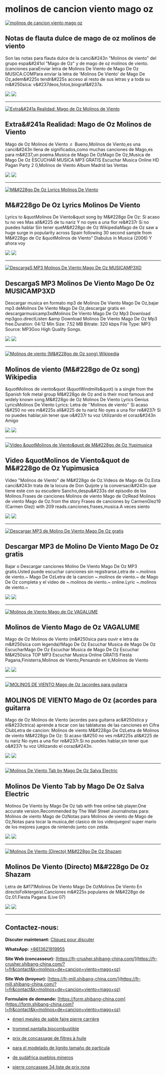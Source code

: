 # molinos de cancion viento mago oz

<a href="https://swt.shibang-china.com/?l=fr&img&k=molinos+de+cancion+viento+mago+oz" target="_blank">![molinos de cancion viento mago oz](http://static.shibang-china.com/all-800x300/1021.jpg)</a>

## Notas de flauta dulce de mago de oz molinos de viento
Son las notas para flauta dulce de la canci&#243n "Molinos de viento" del grupo espa&#241ol "Mago de Oz" y de mago de oz molinos de viento.(canciones paraEnviar letra de Molinos De Viento de Mago De Oz MUSICA.COMPara enviar la letra de 'Molinos De Viento' de Mago De Oz,adem&#225s tendr&#225s acceso al resto de sus letras y a toda su m&#250sica: v&#237deos,fotos,biograf&#237a.


<a href="https://whatsapp.shibangsoft.com/WhatsApp.php" target="_blank" title="WhatsApp">![](http://static.shibang-china.com/icon/whatsapp.png)</a> <a href="https://swt.shibang-china.com/?l=fr&icon&k=molinos+de+cancion+viento+mago+oz" target="_blank">![](http://static.shibang-china.com/icon/chat-fr.png)</a>

---

<a href="https://swt.shibang-china.com/?l=fr&img&k=molinos+de+cancion+viento+mago+oz" target="_blank">![Extra&#241a Realidad: Mago de Oz Molinos de Viento](http://static.shibang-china.com/all-800x300/1170.jpg)</a>

## Extra&#241a Realidad: Mago de Oz Molinos de Viento
Mago de Oz Molinos de Viento ♬ Bueno,Molinos de Viento,es una canci&#243n llena de significados,como muchas canciones de Mago,es para m&#237,un poema.Musica de Mago De OzMago De Oz,Musica de Mago De Oz ESCUCHAR MUSICA MP3 GRATIS Escuchar Musica Online HD Pagan Party 2 0,Molinos de Viento Album Madrid las Ventas


<a href="https://whatsapp.shibangsoft.com/WhatsApp.php" target="_blank" title="WhatsApp">![](http://static.shibang-china.com/icon/whatsapp.png)</a> <a href="https://swt.shibang-china.com/?l=fr&icon&k=molinos+de+cancion+viento+mago+oz" target="_blank">![](http://static.shibang-china.com/icon/chat-fr.png)</a>

---

<a href="https://swt.shibang-china.com/?l=fr&img&k=molinos+de+cancion+viento+mago+oz" target="_blank">![M&#228go De Oz Lyrics Molinos De Viento](http://static.shibang-china.com/all-800x300/767.jpg)</a>

## M&#228go De Oz Lyrics Molinos De Viento
Lyrics to &quotMolinos De Viento&quot song by M&#228go De Oz: Si acaso tu no ves Mas all&#225 de tu nariz Y no oyes a una flor re&#237r Si no puedes hablar Sin tener queM&#228go de Oz WikipediaMago de Oz saw a huge surge in popularity across Spain following 30 second sample from M&#228go de Oz &quotMolinos de Viento" Diabulus in Musica (2006) Y ahora voy


<a href="https://whatsapp.shibangsoft.com/WhatsApp.php" target="_blank" title="WhatsApp">![](http://static.shibang-china.com/icon/whatsapp.png)</a> <a href="https://swt.shibang-china.com/?l=fr&icon&k=molinos+de+cancion+viento+mago+oz" target="_blank">![](http://static.shibang-china.com/icon/chat-fr.png)</a>

---

<a href="https://swt.shibang-china.com/?l=fr&img&k=molinos+de+cancion+viento+mago+oz" target="_blank">![DescargaS MP3 Molinos De Viento Mago De Oz MUSICAMP3XD](http://static.shibang-china.com/all-800x300/51.jpg)</a>

## DescargaS MP3 Molinos De Viento Mago De Oz MUSICAMP3XD
Descargar musica en formato mp3 de Molinos De Viento Mago De Oz,bajar mp3 deMolinos De Viento Mago De Oz,descargar gratis en descargarmusicamp3xdMolinos De Viento Mago De Oz Mp3 Download mp3goo.directListen &amp Download Molinos De Viento Mago De Oz Mp3 free.Duration: 04:12 Min Size: 7.52 MB Bitrate: 320 kbps File Type: MP3 Source: MP3Goo High Quality Songs.


<a href="https://whatsapp.shibangsoft.com/WhatsApp.php" target="_blank" title="WhatsApp">![](http://static.shibang-china.com/icon/whatsapp.png)</a> <a href="https://swt.shibang-china.com/?l=fr&icon&k=molinos+de+cancion+viento+mago+oz" target="_blank">![](http://static.shibang-china.com/icon/chat-fr.png)</a>

---

<a href="https://swt.shibang-china.com/?l=fr&img&k=molinos+de+cancion+viento+mago+oz" target="_blank">![Molinos de viento (M&#228go de Oz song) Wikipedia](http://static.shibang-china.com/all-800x300/144.jpg)</a>

## Molinos de viento (M&#228go de Oz song) Wikipedia
&quotMolinos de viento&quot (&quotWindmills&quot) is a single from the Spanish folk metal group M&#228go de Oz and is their most famous and widely known song.M&#228go de Oz Molinos De Viento Lyrics Genius LyricsMolinos De Viento Lyrics: Letra de ''Molinos de viento'' Si acaso t&#250 no ves m&#225s all&#225 de tu nariz No oyes a una flor re&#237r Si no puedes hablar,sin tener que o&#237r tu voz Utilizando el coraz&#243n Amigo


<a href="https://whatsapp.shibangsoft.com/WhatsApp.php" target="_blank" title="WhatsApp">![](http://static.shibang-china.com/icon/whatsapp.png)</a> <a href="https://swt.shibang-china.com/?l=fr&icon&k=molinos+de+cancion+viento+mago+oz" target="_blank">![](http://static.shibang-china.com/icon/chat-fr.png)</a>

---

<a href="https://swt.shibang-china.com/?l=fr&img&k=molinos+de+cancion+viento+mago+oz" target="_blank">![Video &quotMolinos de Viento&quot de M&#228go de Oz Yupimusica](http://static.shibang-china.com/all-800x300/808.jpg)</a>

## Video &quotMolinos de Viento&quot de M&#228go de Oz Yupimusica
Video "Molinos de Viento" de M&#228go de Oz.Videos de Mago de Oz.Esta canci&#243n trata de la locura de Don Quijote y la conversaci&#243n que tiene este con su escudero Sancho,despu&#233s del episodio de los Molinos.Frases de canciones Molinos de viento Mago de OzRead Molinos de viento Mago de Oz.from the story Frases de canciones by CarmenGlez19 (Carmen Glez) with 209 reads.canciones,frases,musica.A veces siento


<a href="https://whatsapp.shibangsoft.com/WhatsApp.php" target="_blank" title="WhatsApp">![](http://static.shibang-china.com/icon/whatsapp.png)</a> <a href="https://swt.shibang-china.com/?l=fr&icon&k=molinos+de+cancion+viento+mago+oz" target="_blank">![](http://static.shibang-china.com/icon/chat-fr.png)</a>

---

<a href="https://swt.shibang-china.com/?l=fr&img&k=molinos+de+cancion+viento+mago+oz" target="_blank">![Descargar MP3 de Molino De Viento Mago De Oz gratis](http://static.shibang-china.com/all-800x300/716.jpg)</a>

## Descargar MP3 de Molino De Viento Mago De Oz gratis
Bajar o Descargar canciones Molino De Viento Mago De Oz MP3 gratis.Usted puede escuchar canciones sin registrarse.Letra de ~.molinos de viento.~ Mago De OzLetra de la cancion ~.molinos de viento.~ de Mago De Oz completa y el video de ~.molinos de viento.~ online.Lyric ~.molinos de viento.~


<a href="https://whatsapp.shibangsoft.com/WhatsApp.php" target="_blank" title="WhatsApp">![](http://static.shibang-china.com/icon/whatsapp.png)</a> <a href="https://swt.shibang-china.com/?l=fr&icon&k=molinos+de+cancion+viento+mago+oz" target="_blank">![](http://static.shibang-china.com/icon/chat-fr.png)</a>

---

<a href="https://swt.shibang-china.com/?l=fr&img&k=molinos+de+cancion+viento+mago+oz" target="_blank">![Molinos de Viento Mago de Oz VAGALUME](http://static.shibang-china.com/all-800x300/1072.jpg)</a>

## Molinos de Viento Mago de Oz VAGALUME
Mago de Oz Molinos de Viento (m&#250sica para ouvir e letra da m&#250sica com legenda)!Mago De Oz Escuchar Musica de Mago De Oz EscucharMago De Oz Escuchar Musica de Mago De Oz Escuchar M&#250sica TOP MP3 Escuchar Musica Online GRATIS Fiesta Pagana,Finisterra,Molinos de Viento,Pensando en ti,Molinos de Viento


<a href="https://whatsapp.shibangsoft.com/WhatsApp.php" target="_blank" title="WhatsApp">![](http://static.shibang-china.com/icon/whatsapp.png)</a> <a href="https://swt.shibang-china.com/?l=fr&icon&k=molinos+de+cancion+viento+mago+oz" target="_blank">![](http://static.shibang-china.com/icon/chat-fr.png)</a>

---

<a href="https://swt.shibang-china.com/?l=fr&img&k=molinos+de+cancion+viento+mago+oz" target="_blank">![MOLINOS DE VIENTO Mago de Oz (acordes para guitarra](http://static.shibang-china.com/all-800x300/856.jpg)</a>

## MOLINOS DE VIENTO Mago de Oz (acordes para guitarra
Mago de Oz Molinos de Viento (acordes para guitarra ac&#250stica y el&#233ctrica) aprende a tocar con las tablaturas de las canciones en Cifra ClubLetra de cancion: Molinos de viento M&#228go De OzLetra de Molinos de viento M&#228go De Oz: Si acaso t&#250 no ves m&#225s all&#225 de tu nariz No oyes a una flor re&#237r.Si no puedes hablar,sin tener que o&#237r tu voz Utilizando el coraz&#243n.


<a href="https://whatsapp.shibangsoft.com/WhatsApp.php" target="_blank" title="WhatsApp">![](http://static.shibang-china.com/icon/whatsapp.png)</a> <a href="https://swt.shibang-china.com/?l=fr&icon&k=molinos+de+cancion+viento+mago+oz" target="_blank">![](http://static.shibang-china.com/icon/chat-fr.png)</a>

---

<a href="https://swt.shibang-china.com/?l=fr&img&k=molinos+de+cancion+viento+mago+oz" target="_blank">![Molinos De Viento Tab by Mago De Oz Salva Electric](http://static.shibang-china.com/all-800x300/956.jpg)</a>

## Molinos De Viento Tab by Mago De Oz Salva Electric
Molinos De Viento by Mago De Oz tab with free online tab player.One accurate version.Recommended by The Wall Street Journalnotas para: Molinos de viento Mago de OzNotas para Molinos de viento de Mago de Oz,Notas para tocar la musica,del clasico de los videojuegos! super mario de los mejores juegos de nintendo junto con zelda.


<a href="https://whatsapp.shibangsoft.com/WhatsApp.php" target="_blank" title="WhatsApp">![](http://static.shibang-china.com/icon/whatsapp.png)</a> <a href="https://swt.shibang-china.com/?l=fr&icon&k=molinos+de+cancion+viento+mago+oz" target="_blank">![](http://static.shibang-china.com/icon/chat-fr.png)</a>

---

<a href="https://swt.shibang-china.com/?l=fr&img&k=molinos+de+cancion+viento+mago+oz" target="_blank">![Molinos De Viento (Directo) M&#228go De Oz Shazam](http://static.shibang-china.com/all-800x300/195.jpg)</a>

## Molinos De Viento (Directo) M&#228go De Oz Shazam
Letra de &#171Molinos De Viento Mago De OzMolinos De Viento En directoFolktergeist.Canciones m&#225s populares de M&#228go de Oz.01.Fiesta Pagana (Live 07)

<a href="https://whatsapp.shibangsoft.com/WhatsApp.php" target="_blank" title="WhatsApp">![](http://static.shibang-china.com/icon/whatsapp.png)</a> <a href="https://swt.shibang-china.com/?l=fr&icon&k=molinos+de+cancion+viento+mago+oz" target="_blank">![](http://static.shibang-china.com/icon/chat-fr.png)</a>

---
## Contactez-nous:

**Discuter maintenant:** [Cliquez pour discuter](https://swt.shibang-china.com?l=fr&contact&k=molinos+de+cancion+viento+mago+oz)

**WhatsApp:**  [+8613621919955](https://whatsapp.shibangsoft.com/WhatsApp.php)

**Site Web (concasseur):** [https://fr-crusher.shibang-china.com/](https://fr-crusher.shibang-china.com/?l=fr&contact&k=molinos+de+cancion+viento+mago+oz)

**Site Web (broyeur):** [https://fr-mill.shibang-china.com/](https://fr-mill.shibang-china.com/?l=fr&contact&k=molinos+de+cancion+viento+mago+oz)

**Formulaire de demande:** [https://form.shibang-china.com](https://form.shibang-china.com?l=fr&contact&k=molinos+de+cancion+viento+mago+oz)

* [émeri meules de sable faire pierre carrière](../65/%C3%A9meri%20meules%20de%20sable%20faire%20pierre%20carri%C3%A8re.md)

* [trommel pantalla biocombustible](../62/trommel%20pantalla%20biocombustible.md)

* [prix de concassage de filtres à huile](../62/prix%20de%20concassage%20de%20filtres%20%C3%A0%20huile.md)

* [para el modelado de lignito tamaño de partícula](../64/para%20el%20modelado%20de%20lignito%20tama%C3%B1o%20de%20part%C3%ADcula.md)

* [de sudáfrica pueblos mineros](../62/de%20sud%C3%A1frica%20pueblos%20mineros.md)

* [pierre concassee 34 liste de prix rona](../62/pierre%20concassee%2034%20liste%20de%20prix%20rona.md)